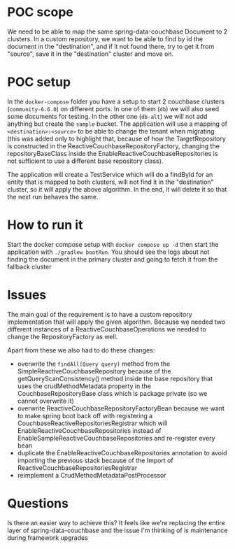 # POC scope

We need to be able to map the same spring-data-couchbase Document to 2 clusters. In a custom repository, we want to be
able to find by id the document in the "destination", and if it not found there, try to get it from "source", save it in
the "destination" cluster and move on.

# POC setup

In the `docker-compose` folder you have a setup to start 2 couchbase clusters (`community-6.6.0`) on different ports. In
one of them (`db`) we will also seed some documents for testing. In the other one (`db-alt`) we will not add anything
but create the `sample` bucket.
The application will use a mapping of `<destination>:<source>` to be able to change the tenant when migrating (this was
added only to highlight that, because of how the TargetRepository is constructed in the
ReactiveCouchbaseRepositoryFactory, changing the repositoryBaseClass inside the EnableReactiveCouchbaseRepositories is
not sufficient to use a different base repository class).

The application will create a TestService which will do a findById for an entity that is mapped to both clusters, will
not find it in the "destination" cluster, so it will apply the above algorithm. In the end, it will delete it so that
the next run behaves the same.

# How to run it

Start the docker compose setup with `docker compose up -d` then start the application with `./gradlew bootRun`. You
should see the logs about not finding the document in the primary cluster and going to fetch it from the fallback
cluster

# Issues

The main goal of the requirement is to have a custom repository implementation that will apply the given algorithm.
Because we needed two different instances of a ReactiveCouchbaseOperations we needed to change the RepositoryFactory as
well.

Apart from these we also had to do these changes:

- overwrite the `findAll(Query query)` method from the SimpleReactiveCouchbaseRepository because of the
  getQueryScanConsistency() method inside the base repository that
  uses the crudMethodMetadata property in the CouchbaseRepositoryBase class which is package private (so we cannot
  overwrite it)
- overwrite ReactiveCouchbaseRepositoryFactoryBean because we want to make spring boot back off with registering a
  CouchbaseReactiveRepositoriesRegistrar which will EnableReactiveCouchbaseRepositories instead of
  EnableSampleReactiveCouchbaseRepositories and re-register every bean
- duplicate the EnableReactiveCouchbaseRepositories annotation to avoid importing the previous stack because of the
  Import of ReactiveCouchbaseRepositoriesRegistrar
- reimplement a CrudMethodMetadataPostProcessor

# Questions

Is there an easier way to achieve this? It feels like we're replacing the entire layer of spring-data-couchbase and the
issue I'm thinking of is maintenance during framework upgrades
